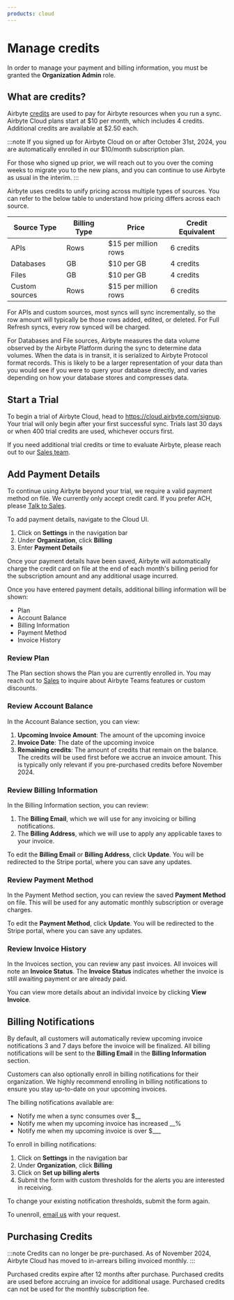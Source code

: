 ```yaml
---
products: cloud
---
```


# Manage credits

In order to manage your payment and billing information, you must be granted the **Organization Admin** role. 

## What are credits?

Airbyte [credits](https://airbyte.com/pricing) are used to pay for Airbyte resources when you run a sync. Airbyte Cloud plans start at $10 per month, which includes 4 credits. Additional credits are available at $2.50 each.

:::note
If you signed up for Airbyte Cloud on or after October 31st, 2024, you are automatically enrolled in our $10/month subscription plan.

For those who signed up prior, we will reach out to you over the coming weeks to migrate you to the new plans, and you can continue to use Airbyte as usual in the interim.
:::

Airbyte uses credits to unify pricing across multiple types of sources. You can refer to the below table to understand how pricing differs across each source.

|Source Type| Billing Type| Price| Credit Equivalent|
|-|-|-|-|
|APIs | Rows| $15 per million rows| 6 credits|
|Databases| GB | $10 per GB| 4 credits|
|Files| GB | $10 per GB| 4 credits|
|Custom sources| Rows | $15 per million rows| 6 credits|

For APIs and custom sources, most syncs will sync incrementally, so the row amount will typically be those rows added, edited, or deleted. For Full Refresh syncs, every row synced will be charged. 

For Databases and File sources, Airbyte measures the data volume observed by the Airbyte Platform during the sync to determine data volumes. When the data is in transit, it is serialized to Airbyte Protocol format records. This is likely to be a larger representation of your data than you would see if you were to query your database directly, and varies depending on how your database stores and compresses data.

## Start a Trial

To begin a trial of Airbyte Cloud, head to https://cloud.airbyte.com/signup. Your trial will only begin after your first successful sync. Trials last 30 days or when 400 trial credits are used, whichever occurs first.

If you need additional trial credits or time to evaluate Airbyte, please reach out to our [Sales team](https://airbyte.com/company/talk-to-sales).

## Add Payment Details
To continue using Airbyte beyond your trial, we require a valid payment method on file. We currently only accept credit card. If you prefer ACH, please [Talk to Sales](https://airbyte.com/company/talk-to-sales).

To add payment details, navigate to the Cloud UI.
1. Click on **Settings** in the navigation bar
2. Under **Organization**, click **Billing**
3. Enter **Payment Details**

Once your payment details have been saved, Airbyte will automatically charge the credit card on file at the end of each month's billing period for the subscription amount and any additional usage incurred.

Once you have entered payment details, additional billing information will be shown:
- Plan
- Account Balance
- Billing Information
- Payment Method
- Invoice History

### Review Plan
The Plan section shows the Plan you are currently enrolled in. You may reach out to [Sales](https://airbyte.com/company/talk-to-sales) to inquire about Airbyte Teams features or custom discounts.

### Review Account Balance
In the Account Balance section, you can view: 
1. **Upcoming Invoice Amount**: The amount of the upcoming invoice
2. **Invoice Date**: The date of the upcoming invoice
3. **Remaining credits**: The amount of credits that remain on the balance. The credits will be used first before we accrue an invoice amount. This is typically only relevant if you pre-purchased credits before November 2024.

### Review Billing Information
In the Billing Information section, you can review:
1. The **Billing Email**, which we will use for any invoicing or billing notifications.
2. The **Billing Address**, which we will use to apply any applicable taxes to your invoice.

To edit the **Billing Email** or **Billing Address**, click **Update**. You will be redirected to the Stripe portal, where you can save any updates.

### Review Payment Method
In the Payment Method section, you can review the saved **Payment Method** on file. This will be used for any automatic monthly subscription or overage charges.

To edit the **Payment Method**, click **Update**. You will be redirected to the Stripe portal, where you can save any updates.

### Review Invoice History
In the Invoices section, you can review any past invoices. All invoices will note an **Invoice Status**. The **Invoice Status** indicates whether the invoice is still awaiting payment or are already paid.

You can view more details about an individal invoice by clicking **View Invoice**.

## Billing Notifications
By default, all customers will automatically review upcoming invoice notifications 3 and 7 days before the invoice will be finalized. All billing notifications will be sent to the **Billing Email** in the **Billing Information** section.

Customers can also optionally enroll in billing notifications for their organization. We highly recommend enrolling in billing notifications to ensure you stay up-to-date on your upcoming invoices. 

The billing notifications available are:
- Notify me when a sync consumes over $__
- Notify me when my upcoming invoice has increased __%
- Notify me when my upcoming invoice is over $___

To enroll in billing notifications:
1. Click on **Settings** in the navigation bar
2. Under **Organization**, click **Billing**
3. Click on **Set up billing alerts**
4. Submit the form with custom thresholds for the alerts you are interested in receiving.

To change your existing notification thresholds, submit the form again.

To unenroll, [email us](mailto:billing@airbyte.io) with your request.

## Purchasing Credits

:::note
Credits can no longer be pre-purchased. As of November 2024, Airbyte Cloud has moved to in-arrears billing invoiced monthly.
:::

Purchased credits expire after 12 months after purchase. Purchased credits are used before accruing an invoice for additional usage. Purchased credits can not be used for the monthly subscription fee.